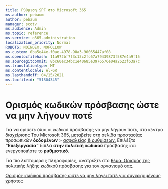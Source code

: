 ```yaml
---
title: Ρύθμιση SPF στο Microsoft 365
ms.author: pebaum
author: pebaum
manager: scotv
ms.audience: Admin
ms.topic: reference
ms.service: o365-administration
localization_priority: Normal
ROBOTS: NOINDEX, NOFOLLOW
ms.custom: 0ba5e44e-f0ae-4978-98a3-90065447af08
ms.openlocfilehash: 11a972bf7f3c13c2fc67a79439873f587e4a9f15
ms.sourcegitcommit: 8bc60ec34bc1e40685e3976576e04a2623f63a7c
ms.translationtype: MT
ms.contentlocale: el-GR
ms.lasthandoff: 04/15/2021
ms.locfileid: "51804345"
---
```

# <a name="set-passwords-to-never-expire"></a>Ορισμός κωδικών πρόσβασης ώστε να μην λήγουν ποτέ 

Για να ορίσετε όλοι οι κωδικοί πρόσβασης να μην λήγουν ποτέ, στο κέντρο διαχείρισης Του Microsoft 365, μεταβείτε στη σελίδα προστασίας προσωπικών **δεδομένων**  >  [ασφαλείας &amp; ρυθμίσεων.](https://portal.office.com/adminportal/home#/settings/security) Επιλέξτε **"Επεξεργασία"** δίπλα **στην πολιτική κωδικού** πρόσβασης και ενεργοποιήστε το **ρυθμιστικό.**
  
Για πιο λεπτομερείς πληροφορίες, ανατρέξτε στο [θέμα: Ορισμός της πολιτικής λήξης κωδικού πρόσβασης για τον οργανισμό σας.](https://docs.microsoft.com/microsoft-365/admin/manage/set-password-expiration-policy)
  
[Ορισμός κωδικού πρόσβασης ώστε να μην λήγει ποτέ για συγκεκριμένους χρήστες](https://docs.microsoft.com/microsoft-365/admin/add-users/set-password-to-never-expire)
  
